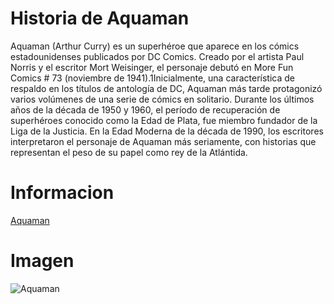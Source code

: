 # Historia de Aquaman
Aquaman (Arthur Curry) es un superhéroe que aparece en los cómics estadounidenses publicados por DC Comics. Creado por el artista Paul Norris y el escritor Mort Weisinger, el personaje debutó en More Fun Comics # 73 (noviembre de 1941).1​Inicialmente, una característica de respaldo en los títulos de antología de DC, Aquaman más tarde protagonizó varios volúmenes de una serie de cómics en solitario. Durante los últimos años de la década de 1950 y 1960, el período de recuperación de superhéroes conocido como la Edad de Plata, fue miembro fundador de la Liga de la Justicia. En la Edad Moderna de la década de 1990, los escritores interpretaron el personaje de Aquaman más seriamente, con historias que representan el peso de su papel como rey de la Atlántida.

# Informacion 
[Aquaman](https://es.wikipedia.org/wiki/Aquaman)

# Imagen
![Aquaman](https://upload.wikimedia.org/wikipedia/commons/thumb/c/c4/Cosplay_of_Aquaman%2C_cinematic%2C_with_trident%2C_SDCC_2015_%2819597141215%29.jpg/245px-Cosplay_of_Aquaman%2C_cinematic%2C_with_trident%2C_SDCC_2015_%2819597141215%29.jpg)
